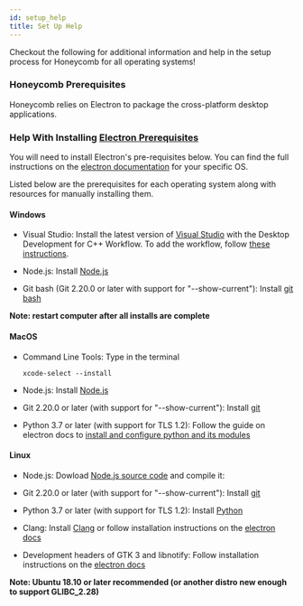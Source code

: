 ```yaml
---
id: setup_help
title: Set Up Help
---
```


Checkout the following for additional information and help in the setup process for Honeycomb for all operating systems!


### Honeycomb Prerequisites

Honeycomb relies on Electron to package the cross-platform desktop applications.



### Help With Installing [Electron Prerequisites](https://brown-ccv.github.io/honeycomb-docs/docs/quick_start#0-installing-prerequisites) 
You will need to install Electron's pre-requisites below. You can find the full instructions on the [electron documentation](https://www.electronjs.org/docs/development/build-instructions-gn) for your specific OS.

Listed below are the prerequisites for each operating system along with resources for manually installing them.
#### Windows

- Visual Studio:
  Install the latest version of [Visual Studio](https://visualstudio.microsoft.com/downloads/) with the Desktop Development for C++ Workflow.
  To add the workflow, follow [these instructions](https://docs.microsoft.com/en-us/cpp/build/vscpp-step-0-installation?view=msvc-160#:~:text=If%20you%20have%20Visual%20Studio,Then%2C%20choose%20Modify).

- Node.js:
  Install [Node.js](https://nodejs.org/en/download/)

- Git bash (Git 2.20.0 or later with support for "--show-current"):
  Install [git bash](https://git-scm.com/downloads)

**Note: restart computer after all installs are complete**

#### MacOS

- Command Line Tools: Type in the terminal

    ```
    xcode-select --install
    ```

- Node.js:
  Install [Node.js](https://nodejs.org/en/download/)

- Git 2.20.0 or later (with support for "--show-current"):
  Install [git](https://git-scm.com/downloads/)

- Python 3.7 or later (with support for TLS 1.2):
  Follow the guide on electron docs to [install and configure python and its modules](https://www.electronjs.org/docs/development/build-instructions-macos#python)

#### Linux

- Node.js:
  Dowload [Node.js source code](https://nodejs.org/en/download/) and compile it:

- Git 2.20.0 or later (with support for "--show-current"):
  Install [git](https://git-scm.com/downloads/)

- Python 3.7 or later (with support for TLS 1.2):
  Install [Python](https://www.python.org/downloads/)

- Clang:
  Install [Clang](https://clang.llvm.org/get_started.html) or follow installation instructions on the [electron docs](https://www.electronjs.org/docs/development/build-instructions-linux#prerequisites)

- Development headers of GTK 3 and libnotify:
  Follow installation instructions on the [electron docs](https://www.electronjs.org/docs/development/build-instructions-linux#prerequisites)

**Note: Ubuntu 18.10 or later recommended (or another distro new enough to support GLIBC_2.28)**


